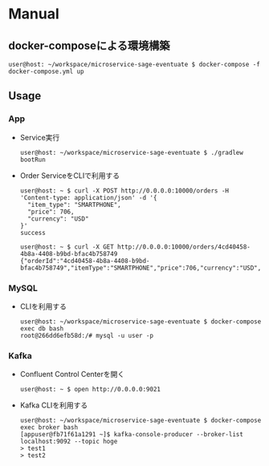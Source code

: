 # Manual
## docker-composeによる環境構築

```ShellSession
user@host: ~/workspace/microservice-sage-eventuate $ docker-compose -f docker-compose.yml up
```

## Usage
### App
- Service実行
    ```ShellSession
    user@host: ~/workspace/microservice-sage-eventuate $ ./gradlew bootRun
    ```
- Order ServiceをCLIで利用する
    ```ShellSession
    user@host: ~ $ curl -X POST http://0.0.0.0:10000/orders -H 'Content-type: application/json' -d '{
      "item_type": "SMARTPHONE",
      "price": 706,
      "currency": "USD"
    }'
    success

    user@host: ~ $ curl -X GET http://0.0.0.0:10000/orders/4cd40458-4b8a-4408-b9bd-bfac4b758749
    {"orderId":"4cd40458-4b8a-4408-b9bd-bfac4b758749","itemType":"SMARTPHONE","price":706,"currency":"USD","orderStatus":"CREATED"}
    ```

### MySQL
- CLIを利用する
    ```ShellSession
    user@host: ~/workspace/microservice-sage-eventuate $ docker-compose exec db bash
    root@266dd6efb58d:/# mysql -u user -p
    ```

### Kafka
- Confluent Control Centerを開く
    ```ShellSession
    user@host: ~ $ open http://0.0.0.0:9021
    ```
- Kafka CLIを利用する
    ```ShellSession
    user@host: ~/workspace/microservice-sage-eventuate $ docker-compose exec broker bash
    [appuser@fb71f61a1291 ~]$ kafka-console-producer --broker-list localhost:9092 --topic hoge
    > test1
    > test2
    ```